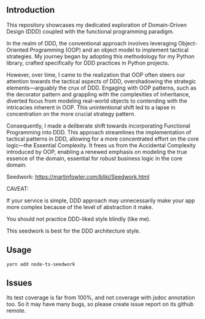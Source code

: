 ## Introduction

This repository showcases my dedicated exploration of Domain-Driven Design (DDD) coupled with the functional programming paradigm.

In the realm of DDD, the conventional approach involves leveraging Object-Oriented Programming (OOP) and an object model to implement tactical strategies. My journey began by adopting this methodology for my Python library, crafted specifically for DDD practices in Python projects.

However, over time, I came to the realization that OOP often steers our attention towards the tactical aspects of DDD, overshadowing the strategic elements—arguably the crux of DDD. Engaging with OOP patterns, such as the decorator pattern and grappling with the complexities of inheritance, diverted focus from modeling real-world objects to contending with the intricacies inherent in OOP. This unintentional shift led to a lapse in concentration on the more crucial strategy pattern.

Consequently, I made a deliberate shift towards incorporating Functional Programming into DDD. This approach streamlines the implementation of tactical patterns in DDD, allowing for a more concentrated effort on the core logic—the Essential Complexity. It frees us from the Accidental Complexity introduced by OOP, enabling a renewed emphasis on modeling the true essence of the domain, essential for robust business logic in the core domain.

Seedwork: https://martinfowler.com/bliki/Seedwork.html

CAVEAT: 

If your service is simple, DDD approach may unnecessarily make 
your app more complex because of the level of abstraction it make.

You should not practice DDD-liked style blindly (like me).

This seedwork is best for the DDD architecture style.

## Usage

```
yarn add node-ts-seedwork
```

## Issues

Its test coverage is far from 100%, and not coverage with jsdoc annotation too. 
So it may have many bugs, so please create issue report on its github remote.


